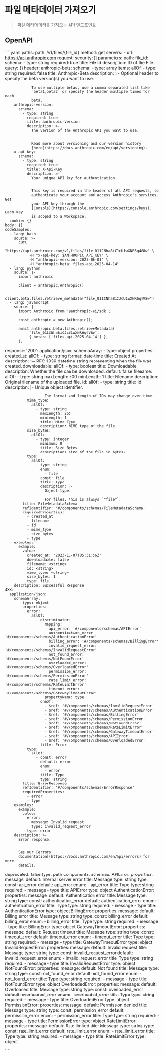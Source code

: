 # 파일 메타데이터 가져오기

> 파일 메타데이터를 가져오는 API 엔드포인트

## OpenAPI

\`\`\``yaml
paths:
  path: /v1/files/{file_id}
  method: get
  servers:
    - url: https://api.anthropic.com
  request:
    security: []
    parameters:
      path:
        file_id:
          schema:
            - type: string
              required: true
              title: File Id
              description: ID of the File.
      query: {}
      header:
        anthropic-beta:
          schema:
            - type: array
              items:
                allOf:
                  - type: string
              required: false
              title: Anthropic-Beta
              description: >-
                Optional header to specify the beta version(s) you want to use.


                To use multiple betas, use a comma separated list like
                `beta1,beta2` or specify the header multiple times for each
                beta.
        anthropic-version:
          schema:
            - type: string
              required: true
              title: Anthropic-Version
              description: >-
                The version of the Anthropic API you want to use.


                Read more about versioning and our version history
                [here](https://docs.anthropic.com/en/api/versioning).
        x-api-key:
          schema:
            - type: string
              required: true
              title: X-Api-Key
              description: >-
                Your unique API key for authentication.


                This key is required in the header of all API requests, to
                authenticate your account and access Anthropic's services. Get
                your API key through the
                [Console](https://console.anthropic.com/settings/keys). Each key
                is scoped to a Workspace.
      cookie: {}
    body: {}
    codeSamples:
      - lang: bash
        source: >-
          curl
          "https://api.anthropic.com/v1/files/file_011CNha8iCJcU1wXNR6q4V8w" \
               -H "x-api-key: $ANTHROPIC_API_KEY" \
               -H "anthropic-version: 2023-06-01" \
               -H "anthropic-beta: files-api-2025-04-14"
      - lang: python
        source: |-
          import anthropic

          client = anthropic.Anthropic()

          client.beta.files.retrieve_metadata("file_011CNha8iCJcU1wXNR6q4V8w")
      - lang: javascript
        source: |-
          import Anthropic from '@anthropic-ai/sdk';

          const anthropic = new Anthropic();

          await anthropic.beta.files.retrieveMetadata(
               "file_011CNha8iCJcU1wXNR6q4V8w",
               { betas: ['files-api-2025-04-14'] },
          );
  response:
    '200':
      application/json:
        schemaArray:
          - type: object
            properties:
              created_at:
                allOf:
                  - type: string
                    format: date-time
                    title: Created At
                    description: >-
                      RFC 3339 datetime string representing when the file was
                      created.
              downloadable:
                allOf:
                  - type: boolean
                    title: Downloadable
                    description: Whether the file can be downloaded.
                    default: false
              filename:
                allOf:
                  - type: string
                    maxLength: 500
                    minLength: 1
                    title: Filename
                    description: Original filename of the uploaded file.
              id:
                allOf:
                  - type: string
                    title: Id
                    description: |-
                      Unique object identifier.

                      The format and length of IDs may change over time.
              mime_type:
                allOf:
                  - type: string
                    maxLength: 255
                    minLength: 1
                    title: Mime Type
                    description: MIME type of the file.
              size_bytes:
                allOf:
                  - type: integer
                    minimum: 0
                    title: Size Bytes
                    description: Size of the file in bytes.
              type:
                allOf:
                  - type: string
                    enum:
                      - file
                    const: file
                    title: Type
                    description: |-
                      Object type.

                      For files, this is always `"file"`.
            title: FileMetadataSchema
            refIdentifier: '#/components/schemas/FileMetadataSchema'
            requiredProperties:
              - created_at
              - filename
              - id
              - mime_type
              - size_bytes
              - type
        examples:
          example:
            value:
              created_at: '2023-11-07T05:31:56Z'
              downloadable: false
              filename: <string>
              id: <string>
              mime_type: <string>
              size_bytes: 1
              type: file
        description: Successful Response
    4XX:
      application/json:
        schemaArray:
          - type: object
            properties:
              error:
                allOf:
                  - discriminator:
                      mapping:
                        api_error: '#/components/schemas/APIError'
                        authentication_error: '#/components/schemas/AuthenticationError'
                        billing_error: '#/components/schemas/BillingError'
                        invalid_request_error: '#/components/schemas/InvalidRequestError'
                        not_found_error: '#/components/schemas/NotFoundError'
                        overloaded_error: '#/components/schemas/OverloadedError'
                        permission_error: '#/components/schemas/PermissionError'
                        rate_limit_error: '#/components/schemas/RateLimitError'
                        timeout_error: '#/components/schemas/GatewayTimeoutError'
                      propertyName: type
                    oneOf:
                      - $ref: '#/components/schemas/InvalidRequestError'
                      - $ref: '#/components/schemas/AuthenticationError'
                      - $ref: '#/components/schemas/BillingError'
                      - $ref: '#/components/schemas/PermissionError'
                      - $ref: '#/components/schemas/NotFoundError'
                      - $ref: '#/components/schemas/RateLimitError'
                      - $ref: '#/components/schemas/GatewayTimeoutError'
                      - $ref: '#/components/schemas/APIError'
                      - $ref: '#/components/schemas/OverloadedError'
                    title: Error
              type:
                allOf:
                  - const: error
                    default: error
                    enum:
                      - error
                    title: Type
                    type: string
            title: ErrorResponse
            refIdentifier: '#/components/schemas/ErrorResponse'
            requiredProperties:
              - error
              - type
        examples:
          example:
            value:
              error:
                message: Invalid request
                type: invalid_request_error
              type: error
        description: >-
          Error response.


          See our [errors
          documentation](https://docs.anthropic.com/en/api/errors) for more
          details.
  deprecated: false
  type: path
components:
  schemas:
    APIError:
      properties:
        message:
          default: Internal server error
          title: Message
          type: string
        type:
          const: api_error
          default: api_error
          enum:
            - api_error
          title: Type
          type: string
      required:
        - message
        - type
      title: APIError
      type: object
    AuthenticationError:
      properties:
        message:
          default: Authentication error
          title: Message
          type: string
        type:
          const: authentication_error
          default: authentication_error
          enum:
            - authentication_error
          title: Type
          type: string
      required:
        - message
        - type
      title: AuthenticationError
      type: object
    BillingError:
      properties:
        message:
          default: Billing error
          title: Message
          type: string
        type:
          const: billing_error
          default: billing_error
          enum:
            - billing_error
          title: Type
          type: string
      required:
        - message
        - type
      title: BillingError
      type: object
    GatewayTimeoutError:
      properties:
        message:
          default: Request timeout
          title: Message
          type: string
        type:
          const: timeout_error
          default: timeout_error
          enum:
            - timeout_error
          title: Type
          type: string
      required:
        - message
        - type
      title: GatewayTimeoutError
      type: object
    InvalidRequestError:
      properties:
        message:
          default: Invalid request
          title: Message
          type: string
        type:
          const: invalid_request_error
          default: invalid_request_error
          enum:
            - invalid_request_error
          title: Type
          type: string
      required:
        - message
        - type
      title: InvalidRequestError
      type: object
    NotFoundError:
      properties:
        message:
          default: Not found
          title: Message
          type: string
        type:
          const: not_found_error
          default: not_found_error
          enum:
            - not_found_error
          title: Type
          type: string
      required:
        - message
        - type
      title: NotFoundError
      type: object
    OverloadedError:
      properties:
        message:
          default: Overloaded
          title: Message
          type: string
        type:
          const: overloaded_error
          default: overloaded_error
          enum:
            - overloaded_error
          title: Type
          type: string
      required:
        - message
        - type
      title: OverloadedError
      type: object
    PermissionError:
      properties:
        message:
          default: Permission denied
          title: Message
          type: string
        type:
          const: permission_error
          default: permission_error
          enum:
            - permission_error
          title: Type
          type: string
      required:
        - message
        - type
      title: PermissionError
      type: object
    RateLimitError:
      properties:
        message:
          default: Rate limited
          title: Message
          type: string
        type:
          const: rate_limit_error
          default: rate_limit_error
          enum:
            - rate_limit_error
          title: Type
          type: string
      required:
        - message
        - type
      title: RateLimitError
      type: object

\`\`\``
